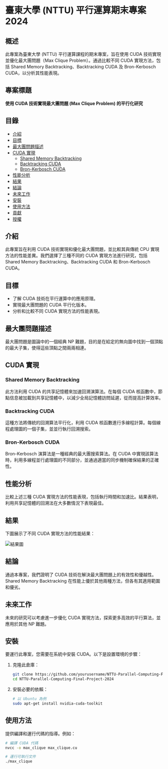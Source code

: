 # 臺東大學 (NTTU) 平行運算期末專案 2024

## 概述
此專案為臺東大學 (NTTU) 平行運算課程的期末專案，旨在使用 CUDA 技術實現並優化最大團問題（Max Clique Problem）。通過比較不同 CUDA 實現方法，包括 Shared Memory Backtracking、Backtracking CUDA 及 Bron-Kerbosch CUDA，以分析其性能表現。

## 專案標題
**使用 CUDA 技術實現最大團問題 (Max Clique Problem) 的平行化研究**

## 目錄
- [介紹](#介紹)
- [目標](#目標)
- [最大團問題描述](#最大團問題描述)
- [CUDA 實現](#cuda-實現)
    - [Shared Memory Backtracking](#shared-memory-backtracking)
    - [Backtracking CUDA](#backtracking-cuda)
    - [Bron-Kerbosch CUDA](#bron-kerbosch-cuda)
- [性能分析](#性能分析)
- [結果](#結果)
- [結論](#結論)
- [未來工作](#未來工作)
- [安裝](#安裝)
- [使用方法](#使用方法)
- [貢獻](#貢獻)
- [授權](#授權)

## 介紹
此專案旨在利用 CUDA 技術實現和優化最大團問題，並比較其與傳統 CPU 實現方法的性能差異。我們選擇了三種不同的 CUDA 實現方法進行研究，包括 Shared Memory Backtracking、Backtracking CUDA 和 Bron-Kerbosch CUDA。

## 目標
- 了解 CUDA 技術在平行運算中的應用原理。
- 實現最大團問題的 CUDA 平行化版本。
- 分析和比較不同 CUDA 實現方法的性能表現。

## 最大團問題描述
最大團問題是圖論中的一個經典 NP 難題，目的是在給定的無向圖中找到一個頂點的最大子集，使得這些頂點之間兩兩相連。

## CUDA 實現
### Shared Memory Backtracking
此方法利用 CUDA 的共享記憶體來加速回溯演算法。在每個 CUDA 核函數中，節點信息被加載到共享記憶體中，以減少全局記憶體訪問延遲，從而提高計算效率。

### Backtracking CUDA
這種方法將傳統的回溯算法平行化，利用 CUDA 核函數進行多線程計算。每個線程處理圖的一個子集，並並行執行回溯搜索。

### Bron-Kerbosch CUDA
Bron-Kerbosch 演算法是一種經典的最大團搜索算法。在 CUDA 中實現該算法時，利用多線程並行處理圖的不同部分，並通過適當的同步機制確保結果的正確性。

## 性能分析
比較上述三種 CUDA 實現方法的性能表現，包括執行時間和加速比。結果表明，利用共享記憶體的回溯法在大多數情況下表現最佳。

## 結果
下圖展示了不同 CUDA 實現方法的性能結果：

![結果圖](images/output%20(12).png)

## 結論
通過本專案，我們證明了 CUDA 技術在解決最大團問題上的有效性和優越性。Shared Memory Backtracking 在性能上優於其他兩種方法，但各有其適用範圍和優劣。

## 未來工作
未來的研究可以考慮進一步優化 CUDA 實現方法，探索更多高效的平行算法，並應用於其他 NP 難題。

## 安裝
要運行此專案，您需要在系統中安裝 CUDA。以下是設置環境的步驟：

1. 克隆此倉庫：
    ```bash
    git clone https://github.com/yourusername/NTTU-Parallel-Computing-Final-Project-2024.git
    cd NTTU-Parallel-Computing-Final-Project-2024
    ```

2. 安裝必要的依賴：
    ```bash
    # 以 Ubuntu 為例
    sudo apt-get install nvidia-cuda-toolkit
    ```

## 使用方法
提供編譯和運行代碼的指導。例如：
```bash
# 編譯 CUDA 代碼
nvcc -o max_clique max_clique.cu

# 運行可執行文件
./max_clique
